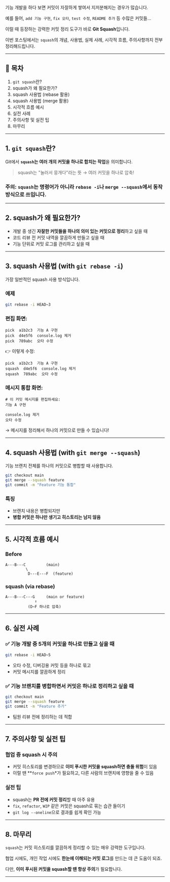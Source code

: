기능 개발을 하다 보면 커밋이 자잘하게 쌓여서 지저분해지는 경우가 많습니다.

예를 들어, `add 기능 구현`, `fix 오타`, `test 수정`, `README 추가` 등 수많은 커밋들...

이럴 때 등장하는 강력한 커밋 정리 도구가 바로 **Git Squash**입니다.

이번 포스팅에서는 `squash`의 개념, 사용법, 실제 사례, 시각적 흐름, 주의사항까지 전부 정리해드립니다.

---

## 📌 목차

1. `git squash`란?
2. squash가 왜 필요한가?
3. squash 사용법 (rebase 활용)
4. squash 사용법 (merge 활용)
5. 시각적 흐름 예시
6. 실전 사례
7. 주의사항 및 실전 팁
8. 마무리

---

## 1. `git squash`란?

Git에서 **`squash`는 여러 개의 커밋을 하나로 합치는 작업**을 의미합니다.

> squash는 "눌러서 뭉개다"라는 뜻 → 여러 커밋을 하나로 압축!
> 

### 주의: `squash`는 명령어가 아니라 `rebase -i`나 `merge --squash`에서 **동작 방식**으로 쓰입니다.

---

## 2. squash가 왜 필요한가?

- 개발 중 생긴 **자잘한 커밋들을 하나의 의미 있는 커밋으로 정리**하고 싶을 때
- 코드 리뷰 전 커밋 내역을 깔끔하게 만들고 싶을 때
- 기능 단위로 커밋 로그를 관리하고 싶을 때

---

## 3. squash 사용법 (with `git rebase -i`)

가장 일반적인 squash 사용 방식입니다.

### 예제

```bash
git rebase -i HEAD~3
```

### 편집 화면:

```
pick  a1b2c3  기능 A 구현
pick  d4e5f6  console.log 제거
pick  789abc  오타 수정
```

👉 이렇게 수정:

```
pick  a1b2c3  기능 A 구현
squash  d4e5f6  console.log 제거
squash  789abc  오타 수정
```

### 메시지 통합 화면:

```
# 이 커밋 메시지를 편집하세요:
기능 A 구현

console.log 제거
오타 수정
```

→ 메시지를 정리해서 하나의 커밋으로 만들 수 있습니다!

---

## 4. squash 사용법 (with `git merge --squash`)

기능 브랜치 전체를 하나의 커밋으로 병합할 때 사용합니다.

```bash
git checkout main
git merge --squash feature
git commit -m "Feature 기능 통합"
```

### 특징

- 브랜치 내용은 병합되지만
- **병합 커밋은 하나만 생기고 히스토리는 남지 않음**

---

## 5. 시각적 흐름 예시

### Before

```
A---B---C         (main)
         \
          D---E---F  (feature)
```

### squash (via rebase)

```
A---B---C---G     (main or feature)
             ↑
          (D~F 하나로 압축)
```

---

## 6. 실전 사례

### ✅ 기능 개발 중 5개의 커밋을 하나로 만들고 싶을 때

```bash
git rebase -i HEAD~5
```

- 오타 수정, 디버깅용 커밋 등을 하나로 묶고
- 커밋 메시지를 깔끔하게 정리

### ✅ 기능 브랜치를 병합하면서 커밋은 하나로 정리하고 싶을 때

```bash
git checkout main
git merge --squash feature
git commit -m "Feature 추가"
```

- 팀원 리뷰 전에 정리하는 데 적합

---

## 7. 주의사항 및 실전 팁

### 협업 중 squash 시 주의

- 커밋 히스토리를 변경하므로 **이미 푸시한 커밋을 squash하면 충돌 위험**이 있음
- 이럴 땐 **`force push`*가 필요하고, 다른 사람의 브랜치에 영향을 줄 수 있음

### 실전 팁

- squash는 **PR 전에 커밋 정리**할 때 아주 유용
- `fix`, `refactor`, `WIP` 같은 커밋은 squash로 묶는 습관 들이기
- `git log --oneline`으로 결과를 쉽게 확인 가능

---

## 8. 마무리

`squash`는 커밋 히스토리를 깔끔하게 정리할 수 있는 매우 강력한 도구입니다.

협업 시에도, 개인 작업 시에도 **한눈에 이해되는 커밋 로그**를 만드는 데 큰 도움이 되죠.

다만, **이미 푸시된 커밋을 squash할 땐 항상 주의**가 필요합니다.

---
